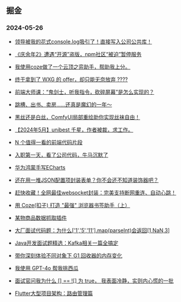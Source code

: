 ## 掘金 
### 2024-05-26

+ [领导被我的花式console.log吸引了！直接写入公司公共库！](https://juejin.im/post/7371716384847364147)

+ [《庆余年2》遭遇“开源”盗版，npm社区“被迫”暂停服务](https://juejin.im/post/7371074808149917750)

+ [我使用coze做了一个云顶之弈助手，帮助我上分。](https://juejin.im/post/7370244444282667034)

+ [终于拿到了 WXG 的 offer，却只能无奈放弃 ????](https://juejin.im/post/7370682998990553100)

+ [前端大师课：“鬼剑士，听我指令，砍碎屏幕”是怎么实现的？](https://juejin.im/post/7371423076661542952)

+ [跳槽、出书、卖房......还真是魔幻的一年～](https://juejin.im/post/7369984692718616576)

+ [黑丝还是白丝，ComfyUI局部重绘助你实现丝袜自由！](https://juejin.im/post/7370516186909622313)

+ [【2024年5月】unibest 千星，作者被裁，求工作。](https://juejin.im/post/7371698970975010843)

+ [N 个值得一看的前端代码片段](https://juejin.im/post/7371312967781777418)

+ [入职第一天，看了公司代码，牛马沉默了](https://juejin.im/post/7371986999164928010)

+ [华为鸿蒙手写ECharts](https://juejin.im/post/7370008254719950887)

+ [还在用一堆JSON配置项封装表单？你不会还不知道装饰器吧？](https://juejin.im/post/7370170468781506575)

+ [赶快收藏！全网最佳websocket封装：完美支持断网重连、自动心跳！](https://juejin.im/post/7371365854012276747)

+ [用 Coze(扣子) 打造 "最强" 浏览器书签助手（上）](https://juejin.im/post/7369868541933338639)

+ [某物商品数据抓取插件](https://juejin.im/post/7369865018765312034)

+ [大厂面试代码题：为什么['1','5','11'].map(parseInt)会返回[1,NaN,3]](https://juejin.im/post/7370630910071373874)

+ [Java开发面试题精选：Kafka相关一篇全搞定](https://juejin.im/post/7369884289712324659)

+ [带你深刻体验不同对象下 G1 回收器的内存变化](https://juejin.im/post/7369984692718157824)

+ [我使用 GPT-4o 帮我挑西瓜](https://juejin.im/post/7370327567763816498)

+ [面试官问我为什么 [] == ![] 为 true， 我表面冷静，实则内心慌的一批](https://juejin.im/post/7371312966364332042)

+ [Flutter大型项目架构：路由管理篇](https://juejin.im/post/7369856197514543139)

